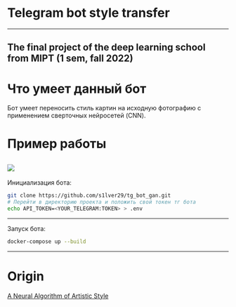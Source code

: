 # Telegram bot style transfer
------  
The final project of the deep learning school from MIPT (1 sem, fall 2022)
------
# Что умеет данный бот
Бот умеет переносить стиль картин на исходную фотографию с применением сверточных нейросетей (CNN).
# Пример работы
![](https://github.com/s1lver29/tg_bot_gan/blob/main/gif/example_style_photo.gif)
------
Инициализация бота:  
```bash
git clone https://github.com/s1lver29/tg_bot_gan.git
# Перейти в директорию проекта и положить свой токен тг бота
echo API_TOKEN=<YOUR_TELEGRAM:TOKEN> > .env
```
------
Запуск бота:
```bash  
docker-compose up --build
```
------
# Origin  
[A Neural Algorithm of Artistic Style](https://arxiv.org/abs/1508.06576)
